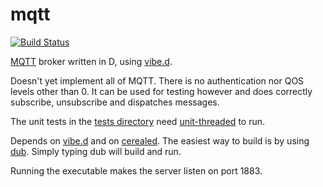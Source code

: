 mqtt
=============
[![Build Status](https://travis-ci.org/atilaneves/mqtt.png?branch=master)](https://travis-ci.org/atilaneves/mqtt)

[MQTT](http://public.dhe.ibm.com/software/dw/webservices/ws-mqtt/mqtt-v3r1.html)
broker written in D, using [vibe.d](https://github.com/rejectedsoftware/vibe.d).

Doesn't yet implement all of MQTT. There is no authentication nor QOS levels other than 0.
It can be used for testing however and does correctly subscribe, unsubscribe and
dispatches messages.

The unit tests in the [tests directory](tests) need
[unit-threaded](https://github.com/atilaneves/unit-threaded) to run.

Depends on [vibe.d](https://github.com/rejectedsoftware/vibe.d) and on
[cerealed](https://github.com/atilaneves/cerealed).
The easiest way to build is by using
[dub](https://github.com/rejectedsoftware/dub). Simply typing dub will build and run.

Running the executable makes the server listen on port 1883.